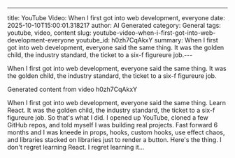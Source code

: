 ---
title: YouTube Video: When I first got into web development, everyone
date: 2025-10-10T15:00:01.318217
author: AI Generated
category: General
tags: youtube, video, content
slug: youtube-video-when-i-first-got-into-web-development-everyone
youtube_id: h0zh7CqAkxY
summary: When I first got into web development, everyone said the same thing. It was the golden child, the industry standard, the ticket to a six-f figureure job.---

When I first got into web development, everyone said the same thing. It was the golden child, the industry standard, the ticket to a six-f figureure job.

Generated content from video h0zh7CqAkxY

When I first got into web development, everyone said the same thing. Learn React. It was the golden child, the industry standard, the ticket to a six-f figureure job. So that's what I did. I opened up YouTube, cloned a few GitHub repos, and told myself I was building real projects. Fast forward 6 months and I was kneede in props, hooks, custom hooks, use effect chaos, and libraries stacked on libraries just to render a button. Here's the thing. I don't regret learning React. I regret learning it...